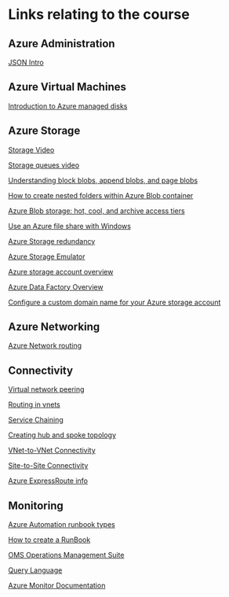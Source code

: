 # Links relating to the course

## Azure Administration

[JSON Intro](https://www.w3schools.com/js/js_json_intro.asp)

## Azure Virtual Machines
[Introduction to Azure managed disks](https://docs.microsoft.com/en-us/azure/virtual-machines/windows/managed-disks-overview)

## Azure Storage
[Storage Video](https://channel9.msdn.com/events/Build/2018/BRK2112?term=%22azure%20storage%22&sortBy=recent&lang-en=true&pageSize=15)

[Storage queues video](https://www.youtube.com/watch?v=Tu9WGaePtBA)

[Understanding block blobs, append blobs, and page blobs](https://docs.microsoft.com/en-us/rest/api/storageservices/understanding-block-blobs--append-blobs--and-page-blobs)

[How to create nested folders within Azure Blob container](https://fsou1.github.io/Nested_folders_with_azure_blob_storage/)

[Azure Blob storage: hot, cool, and archive access tiers](https://docs.microsoft.com/en-us/azure/storage/blobs/storage-blob-storage-tiers)

[Use an Azure file share with Windows](https://docs.microsoft.com/en-us/azure/storage/files/storage-how-to-use-files-windows#using-an-azure-file-share-with-windows)

[Azure Storage redundancy](https://docs.microsoft.com/en-us/azure/storage/common/storage-redundancy)

[Azure Storage Emulator](https://docs.microsoft.com/en-us/azure/storage/common/storage-use-emulator)

[Azure storage account overview](https://docs.microsoft.com/en-us/azure/storage/common/storage-account-overview)

[Azure Data Factory Overview](https://azure.microsoft.com/en-au/resources/videos/azure-data-factory-overview/)

[Configure a custom domain name for your Azure storage account](https://docs.microsoft.com/en-us/azure/storage/blobs/storage-custom-domain-name)


## Azure Networking

[Azure Network routing](https://docs.microsoft.com/en-us/azure/virtual-network/virtual-networks-udr-overview)

## Connectivity

[Virtual network peering](https://docs.microsoft.com/en-us/azure/virtual-network/virtual-network-peering-overview)

[Routing in vnets](https://docs.microsoft.com/en-us/azure/virtual-network/virtual-networks-udr-overview)  

[Service Chaining](https://docs.microsoft.com/en-us/azure/virtual-network/virtual-networks-udr-overview#user-defined)  

[Creating hub and spoke topology](https://docs.microsoft.com/en-us/azure/architecture/reference-architectures/hybrid-networking/hub-spoke?toc=%2fazure%2fvirtual-network%2ftoc.json)

[VNet-to-VNet Connectivity](https://docs.microsoft.com/en-us/azure/vpn-gateway/vpn-gateway-howto-vnet-vnet-resource-manager-portal#vnet-to-vnet)  

[Site-to-Site Connectivity](https://docs.microsoft.com/en-us/azure/vpn-gateway/vpn-gateway-howto-site-to-site-resource-manager-portal)

[Azure ExpressRoute info](https://docs.microsoft.com/en-us/azure/expressroute/expressroute-faqs)  

## Monitoring
[Azure Automation runbook types](https://docs.microsoft.com/en-us/azure/automation/automation-runbook-types)

[How to create a RunBook](https://docs.microsoft.com/en-us/azure/automation/automation-first-runbook-textual)

[OMS Operations Management Suite](https://azure.microsoft.com/en-au/resources/videos/operations-management-suite-oms-overview/)

[Query Language](https://docs.microsoft.com/en-us/azure/kusto/query/)

[Azure Monitor Documentation](https://docs.microsoft.com/en-us/azure/azure-monitor/)

[]()   

[]()

[]()    
